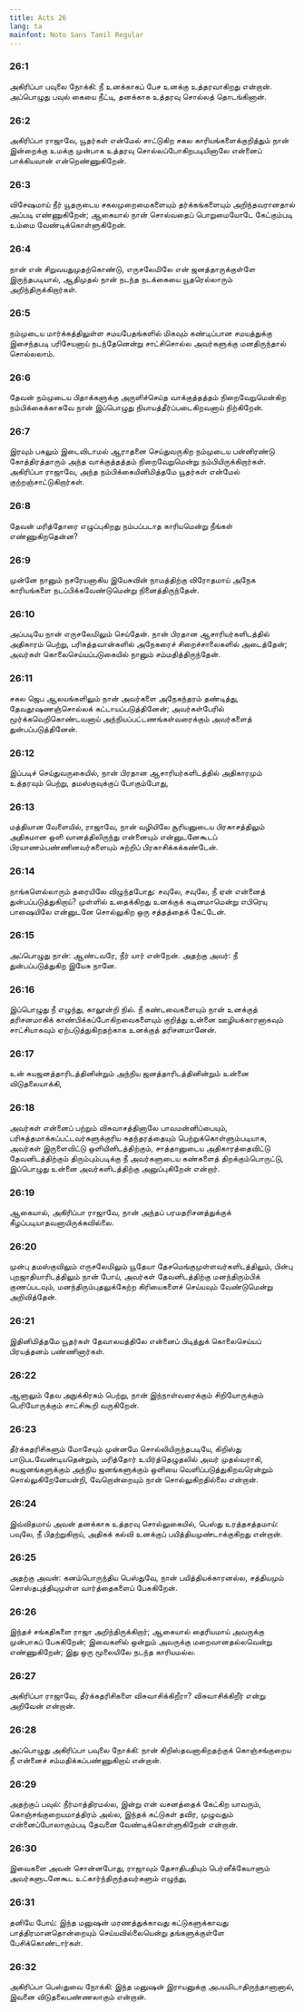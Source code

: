 ```yaml
---
title: Acts 26
lang: ta
mainfont: Noto Sans Tamil Regular
---
```


###  26:1

அகிரிப்பா பவுலை நோக்கி: நீ உனக்காகப் பேச உனக்கு உத்தரவாகிறது என்றான். அப்பொழுது பவுல் கையை நீட்டி, தனக்காக உத்தரவு சொல்லத் தொடங்கினான்.

###  26:2

அகிரிப்பா ராஜாவே, யூதர்கள் என்மேல் சாட்டுகிற சகல காரியங்களைக்குறித்தும் நான் இன்றைக்கு உமக்கு முன்பாக உத்தரவு சொல்லப்போகிறபடியினாலே என்னைப் பாக்கியவான் என்றெண்ணுகிறேன்.

###  26:3

விசேஷமாய் நீர் யூதருடைய சகலமுறைமைகளையும் தர்க்கங்களையும் அறிந்தவரானதால் அப்படி எண்ணுகிறேன்; ஆகையால் நான் சொல்வதைப் பொறுமையோடே கேட்கும்படி உம்மை வேண்டிக்கொள்ளுகிறேன்.

###  26:4

நான் என் சிறுவயதுமுதற்கொண்டு, எருசலேமிலே என் ஜனத்தாருக்குள்ளே இருந்தபடியால், ஆதிமுதல் நான் நடந்த நடக்கையை யூதரெல்லாரும் அறிந்திருக்கிறார்கள்.

###  26:5

நம்முடைய மார்க்கத்திலுள்ள சமயபேதங்களில் மிகவும் கண்டிப்பான சமயத்துக்கு இசைந்தபடி பரிசேயனாய் நடந்தேனென்று சாட்சிசொல்ல அவர்களுக்கு மனதிருந்தால் சொல்லலாம்.

###  26:6

தேவன் நம்முடைய பிதாக்களுக்கு அருளிச்செய்த வாக்குத்தத்தம் நிறைவேறுமென்கிற நம்பிக்கைக்காகவே நான் இப்பொழுது நியாயத்தீர்ப்படைகிறவனாய் நிற்கிறேன்.

###  26:7

இரவும் பகலும் இடைவிடாமல் ஆராதனை செய்துவருகிற நம்முடைய பன்னிரண்டு கோத்திரத்தாரும் அந்த வாக்குத்தத்தம் நிறைவேறுமென்று நம்பியிருக்கிறார்கள். அகிரிப்பா ராஜாவே, அந்த நம்பிக்கையினிமித்தமே யூதர்கள் என்மேல் குற்றஞ்சாட்டுகிறார்கள்.

###  26:8

தேவன் மரித்தோரை எழுப்புகிறது நம்பப்படாத காரியமென்று நீங்கள் எண்ணுகிறதென்ன?

###  26:9

முன்னே நானும் நசரேயனாகிய இயேசுவின் நாமத்திற்கு விரோதமாய் அநேக காரியங்களை நடப்பிக்கவேண்டுமென்று நினைத்திருந்தேன்.

###  26:10

அப்படியே நான் எருசலேமிலும் செய்தேன். நான் பிரதான ஆசாரியர்களிடத்தில் அதிகாரம் பெற்று, பரிசுத்தவான்களில் அநேகரைச் சிறைச்சாலைகளில் அடைத்தேன்; அவர்கள் கொலைசெய்யப்படுகையில் நானும் சம்மதித்திருந்தேன்.

###  26:11

சகல ஜெப ஆலயங்களிலும் நான் அவர்களை அநேகந்தரம் தண்டித்து, தேவதூஷணஞ்சொல்லக் கட்டாயப்படுத்தினேன்; அவர்கள்பேரில் மூர்க்கவெறிகொண்டவனாய் அந்நியப்பட்டணங்கள்வரைக்கும் அவர்களைத் துன்பப்படுத்தினேன்.

###  26:12

இப்படிச் செய்துவருகையில், நான் பிரதான ஆசாரியர்களிடத்தில் அதிகாரமும் உத்தரவும் பெற்று, தமஸ்குவுக்குப் போகும்போது,

###  26:13

மத்தியான வேளையில், ராஜாவே, நான் வழியிலே சூரியனுடைய பிரகாசத்திலும் அதிகமான ஒளி வானத்திலிருந்து என்னையும் என்னுடனேகூடப் பிரயாணம்பண்ணினவர்களையும் சுற்றிப் பிரகாசிக்கக்கண்டேன்.

###  26:14

நாங்களெல்லாரும் தரையிலே விழுந்தபோது: சவுலே, சவுலே, நீ ஏன் என்னைத் துன்பப்படுத்துகிறாய்? முள்ளில் உதைக்கிறது உனக்குக் கடினமாமென்று எபிரெயு பாஷையிலே என்னுடனே சொல்லுகிற ஒரு சத்தத்தைக் கேட்டேன்.

###  26:15

அப்பொழுது நான்: ஆண்டவரே, நீர் யார் என்றேன். அதற்கு அவர்: நீ துன்பப்படுத்துகிற இயேசு நானே.

###  26:16

இப்பொழுது நீ எழுந்து, காலூன்றி நில். நீ கண்டவைகளையும் நான் உனக்குத் தரிசனமாகிக் காண்பிக்கப்போகிறவைகளையும் குறித்து உன்னை ஊழியக்காரனாகவும் சாட்சியாகவும் ஏற்படுத்துகிறதற்காக உனக்குத் தரிசனமானேன்.

###  26:17

உன் சுயஜனத்தாரிடத்தினின்றும் அந்நிய ஜனத்தாரிடத்தினின்றும் உன்னை விடுதலையாக்கி,

###  26:18

அவர்கள் என்னைப் பற்றும் விசுவாசத்தினாலே பாவமன்னிப்பையும், பரிசுத்தமாக்கப்பட்டவர்களுக்குரிய சுதந்தரத்தையும் பெற்றுக்கொள்ளும்படியாக, அவர்கள் இருளைவிட்டு ஒளியினிடத்திற்கும், சாத்தானுடைய அதிகாரத்தைவிட்டு தேவனிடத்திற்கும் திரும்பும்படிக்கு நீ அவர்களுடைய கண்களைத் திறக்கும்பொருட்டு, இப்பொழுது உன்னை அவர்களிடத்திற்கு அனுப்புகிறேன் என்றார்.

###  26:19

ஆகையால், அகிரிப்பா ராஜாவே, நான் அந்தப் பரமதரிசனத்துக்குக் கீழப்படியாதவனாயிருக்கவில்லை.

###  26:20

முன்பு தமஸ்குவிலும் எருசலேமிலும் யூதேயா தேசமெங்குமுள்ளவர்களிடத்திலும், பின்பு புறஜாதியாரிடத்திலும் நான் போய், அவர்கள் தேவனிடத்திற்கு மனந்திரும்பிக் குணப்படவும், மனந்திரும்புதலுக்கேற்ற கிரியைகளைச் செய்யவும் வேண்டுமென்று அறிவித்தேன்.

###  26:21

இதினிமித்தமே யூதர்கள் தேவாலயத்திலே என்னைப் பிடித்துக் கொலைசெய்யப் பிரயத்தனம் பண்ணினார்கள்.

###  26:22

ஆனாலும் தேவ அநுக்கிரகம் பெற்று, நான் இந்நாள்வரைக்கும் சிறியோருக்கும் பெரியோருக்கும் சாட்சிகூறி வருகிறேன்.

###  26:23

தீர்க்கதரிசிகளும் மோசேயும் முன்னமே சொல்லியிருந்தபடியே, கிறிஸ்து பாடுபடவேண்டியதென்றும், மரித்தோர் உயிர்த்தெழுதலில் அவர் முதல்வராகி, சுயஜனங்களுக்கும் அந்நிய ஜனங்களுக்கும் ஒளியை வெளிப்படுத்துகிறவரென்றும் சொல்லுகிறேனேயன்றி, வேறொன்றையும் நான் சொல்லுகிறதில்லை என்றான்.

###  26:24

இவ்விதமாய் அவன் தனக்காக உத்தரவு சொல்லுகையில், பெஸ்து உரத்தசத்தமாய்: பவுலே, நீ பிதற்றுகிறாய், அதிகக் கல்வி உனக்குப் பயித்தியமுண்டாக்குகிறது என்றான்.

###  26:25

அதற்கு அவன்: கனம்பொருந்திய பெஸ்துவே, நான் பயித்தியக்காரனல்ல, சத்தியமும் சொஸ்தபுத்தியுமுள்ள வார்த்தைகளைப் பேசுகிறேன்.

###  26:26

இந்தச் சங்கதிகளை ராஜா அறிந்திருக்கிறார்; ஆகையால் தைரியமாய் அவருக்கு முன்பாகப் பேசுகிறேன்; இவைகளில் ஒன்றும் அவருக்கு மறைவானதல்லவென்று எண்ணுகிறேன்; இது ஒரு மூலையிலே நடந்த காரியமல்ல.

###  26:27

அகிரிப்பா ராஜாவே, தீர்க்கதரிசிகளை விசுவாசிக்கிறீரா? விசுவாசிக்கிறீர் என்று அறிவேன் என்றான்.

###  26:28

அப்பொழுது அகிரிப்பா பவுலை நோக்கி: நான் கிறிஸ்தவனாகிறதற்குக் கொஞ்சங்குறைய நீ என்னைச் சம்மதிக்கப்பண்ணுகிறாய் என்றான்.

###  26:29

அதற்குப் பவுல்: நீர்மாத்திரமல்ல, இன்று என் வசனத்தைக் கேட்கிற யாவரும், கொஞ்சங்குறையமாத்திரம் அல்ல, இந்தக் கட்டுகள் தவிர, முழுவதும் என்னைப்போலாகும்படி தேவனை வேண்டிக்கொள்ளுகிறேன் என்றான்.

###  26:30

இவைகளை அவன் சொன்னபோது, ராஜாவும் தேசாதிபதியும் பெர்னீக்கேயாளும் அவர்களுடனேகூட உட்கார்ந்திருந்தவர்களும் எழுந்து,

###  26:31

தனியே போய்: இந்த மனுஷன் மரணத்துக்காவது கட்டுகளுக்காவது பாத்திரமானதொன்றையும் செய்யவில்லையென்று தங்களுக்குள்ளே பேசிக்கொண்டார்கள்.

###  26:32

அகிரிப்பா பெஸ்துவை நோக்கி: இந்த மனுஷன் இராயனுக்கு அபயமிடாதிருந்தானானால், இவனை விடுதலைபண்ணலாகும் என்றான்.

